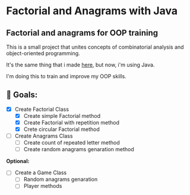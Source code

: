 # Factorial and Anagrams with Java
## Factorial and anagrams for OOP training
This is a small project that unites concepts of combinatorial analysis and object-oriented programming.

It's the same thing that i made [here](https://github.com/AlbertoBruno1265/Permutation-and-Anagrams-Classes), but now, i'm using Java.

I'm doing this to train and improve my OOP skills.
## 🎯 Goals:
- [X] Create Factorial Class
   - [X] Create simple Factorial method
   - [X] Create Factorial with repetition method
   - [X] Crete circular Factorial method
- [ ] Create Anagrams Class
   - [ ] Create count of repeated letter method
   - [ ] Create random anagrams genaration method

**Optional:**
- [ ] Create a Game Class
   - [ ] Random anagrams genaration
   - [ ] Player methods
